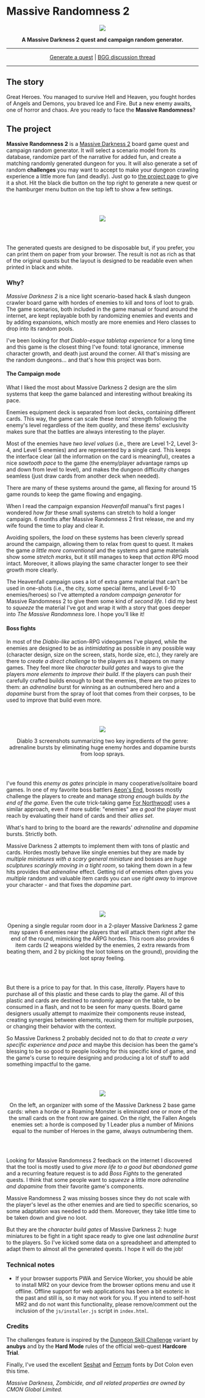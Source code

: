 # Massive Randomness 2

<div align="center"><p><img src="markdown/logo-outline.png"></p></div><div align="center" style="font-weight:bold">A Massive Darkness 2 quest and campaign random generator.</div>

---

<div align="center"><a href="https://www.kesiev.com/massive-randomness-2/">Generate a quest</a> | <a href="https://boardgamegeek.com/thread/3242331/massive-randomness-2-very-beta-one-shot-quest-rand">BGG discussion thread</a></div>

---

## The story

Great Heroes. You managed to survive Hell and Heaven, you fought hordes of Angels and Demons, you braved Ice and Fire. But a new enemy awaits, one of horror and chaos. Are you ready to face the **Massive Randomness**?

## The project

**Massive Randomness 2** is a [Massive Darkness 2](https://boardgamegeek.com/boardgame/315610/massive-darkness-2-hellscape) board game quest and campaign random generator. It will select a scenario model from its database, randomize part of the narrative for added fun, and create a matching randomly generated dungeon for you. It will also generate a set of random **challenges** you may want to accept to make your dungeon crawling experience a little more fun (and deadly). Just go to [the project page](https://www.kesiev.com/massive-randomness-2/) to give it a shot. Hit the black die button on the top right to generate a new quest or the hamburger menu button on the top left to show a few settings.

<div align="center" style="margin:60px 0">
    <p><img src="markdown/print.png"></p>
</div>

The generated quests are designed to be disposable but, if you prefer, you can print them on paper from your browser. The result is not as rich as that of the original quests but the layout is designed to be readable even when printed in black and white.

### Why?

_Massive Darkness 2_ is a nice light scenario-based hack & slash dungeon crawler board game with hordes of enemies to kill and tons of loot to grab. The game scenarios, both included in the game manual or found around the internet, are kept replayable both by randomizing enemies and events and by adding expansions, which mostly are more enemies and Hero classes to drop into its random pools.

I've been looking for _that Diablo-esque tabletop experience_ for a long time and this game is the closest thing I've found: total ignorance, immense character growth, and death just around the corner. All that's missing are the random dungeons... and that's how this project was born.

#### The Campaign mode

What I liked the most about Massive Darkness 2 design are the slim systems that keep the game balanced and interesting without breaking its pace.

Enemies equipment deck is separated from loot decks, containing different cards. This way, the game can scale these items' strength following the enemy's level regardless of the item _quality_, and these items' exclusivity makes sure that the battles are always interesting to the player.

Most of the enemies have _two level values_ (i.e., there are Level 1-2, Level 3-4, and Level 5 enemies) and are represented by a single card. This keeps the interface clear (all the information on the card is meaningful), creates a nice _sawtooth pace_ to the game (the enemy/player advantage ramps up and down from level to level), and makes the dungeon difficulty changes seamless (just draw cards from another deck when needed).

There are many of these systems around the game, all flexing for around 15 game rounds to keep the game flowing and engaging.

When I read the campaign expansion _Heavenfall_ manual's first pages I wondered _how far_ these small systems can stretch to hold a longer campaign. 6 months after Massive Randomness 2 first release, me and my wife found the time to play and clear it.

Avoiding spoilers, the _load_ on these systems has been cleverly spread around the campaign, allowing them to relax from quest to quest. It makes the game _a little more conventional_ and the systems and game materials show some _stretch marks_, but it still manages to keep that _action RPG_ mood intact. Moreover, it allows playing the same character longer to see their growth more clearly.

The Heavenfall campaign uses a lot of extra game material that can't be used in one-shots (i.e., the city, some special items, and Level 6-10 enemies/heroes) so I've attempted a _random campaign generator_ for Massive Randomness 2 to give them some kind of _second life_. I did my best to _squeeze_ the material I've got and wrap it with a story that goes deeper into _The Massive Randomness_ lore. I hope you'll like it!

#### Boss fights

In most of the _Diablo-like_ action-RPG videogames I've played, while the enemies are designed to be as _intimidating_ as possible in any possible way (character design, size on the screen, stats, horde size, etc.), they rarely are there to _create a direct challenge_ to the players as it happens on many games. They feel more like _character build gates_ and ways to give the players _more elements to improve their build_. If the players can push their carefully crafted builds enough to beat the enemies, there are two prizes to them: an _adrenaline_ burst for winning as an outnumbered hero and a _dopamine_ burst from the spray of loot that comes from their corpses, to be used to improve that build even more.

<div align="center" style="margin:60px 0">
    <p><img src="markdown/d3.png"></p>
    <p>Diablo 3 screenshots summarizing two key ingredients of the genre: adrenaline bursts by eliminating huge enemy hordes and dopamine bursts from loop sprays.</p>
</div>

I've found this _enemy as gates_ principle in many cooperative/solitaire board games. In one of my favorite boss battlers [Aeon's End](https://boardgamegeek.com/boardgame/191189/aeons-end), bosses mostly challenge the players to create and manage _strong enough_ builds _by the end of the game_. Even the cute trick-taking game [For Northwood!](https://boardgamegeek.com/boardgame/334590/for-northwood-a-solo-trick-taking-game) uses a similar approach, even if more subtle: "enemies" are _a goal_ the player must reach by evaluating their hand of cards and their _allies set_.

What's hard to bring to the board are the rewards' _adrenaline_ and _dopamine_ bursts. Strictly both.

Massive Darkness 2 attempts to implement them with tons of plastic and cards. Hordes mostly behave like single enemies but they are made by _multiple miniatures with a scary general miniature_ and bosses are _huge sculptures scaringly moving in a tight room_, so taking them down in a few hits provides that _adrenaline_ effect. Getting rid of enemies often gives you _multiple_ random and valuable item cards you can use _right away_ to improve your character - and that fixes the _dopamine_ part.

<div align="center" style="margin:60px 0">
    <p><img src="markdown/md2-room.png"></p>
    <p>Opening a single regular room door in a 2-player Massive Darkness 2 game may spawn 6 enemies near the players that will attack them right after the end of the round, mimicking the ARPG hordes. This room also provides 6 item cards (2 weapons wielded by the enemies, 2 extra rewards from beating them, and 2 by picking the loot tokens on the ground), providing the loot spray feeling.</p>
</div>

But there is a price to pay for that. In this case, _literally_. Players have to purchase all of this plastic and these cards to play the game. All of this plastic and cards are destined to randomly appear on the table, to be consumed in a flash, and not to be seen for many quests. Board game designers usually attempt to maximize their components reuse instead, creating synergies between elements, reusing them for multiple purposes, or changing their behavior with the context.

So Massive Darkness 2 probably decided not to do that _to create a very specific experience and pace_ and maybe this decision has been the game's blessing to be so good to people looking for this specific kind of game, and the game's curse to require designing and producing a lot of stuff to add something impactful to the game.

<div align="center" style="margin:60px 0">
    <p><img src="markdown/md2.png"></p>
    <p>On the left, an organizer with some of the Massive Darkness 2 base game cards: when a horde or a Roaming Monster is eliminated one or more of the the small cards on the front row are gained. On the right, the Fallen Angels enemies set: a horde is composed by 1 Leader plus a number of Minions equal to the number of Heroes in the game, always outnumbering them.</p>
</div>

Looking for Massive Randomness 2 feedback on the internet I discovered that the tool is mostly used to _give more life to a good but abandoned game_ and a recurring feature request is to add _Boss Fights_ to the generated quests. I think that some people want to _squeeze_ a little more _adrenaline and dopamine_ from their favorite game's components.

Massive Randomness 2 was missing bosses since they do not scale with the player's level as the other enemies and are tied to specific scenarios, so some adaptation was needed to add them. Moreover, they take little time to be taken down and give no loot.

But they are the _character build gates_ of Massive Darkness 2: huge miniatures to be fight in a tight space ready to give one last _adrenaline burst_ to the players. So I've kicked some data on a spreadsheet and attempted to adapt them to almost all the generated quests. I hope it will do the job!

### Technical notes

 * If your browser supports PWA and Service Worker, you should be able to install MR2 on your device from the browser options menu and use it offline. Offline support for web applications has been a bit esoteric in the past and still is, so it may not work for you. If you intend to self-host MR2 and do not want this functionality, please remove/comment out the inclusion of the `js/installer.js` script in `index.html`.

### Credits

The challenges feature is inspired by the [Dungeon Skill Challenge](https://boardgamegeek.com/filepage/245223/dungeon-skills-challenge) variant by **anubys** and by the **Hard Mode** rules of the official web-quest **Hardcore Trial**.

Finally, I've used the excellent [Seshat](http://dotcolon.net/font/seshat/) and [Ferrum](https://dotcolon.net/font/ferrum) fonts by Dot Colon even this time.

_Massive Darkness, Zombicide, and all related properties are owned by CMON Global Limited._
